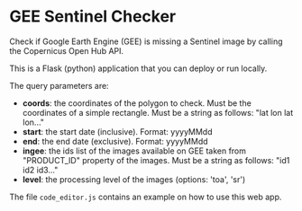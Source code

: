 # GEE Sentinel Checker

Check if Google Earth Engine (GEE) is missing a Sentinel image by
calling the Copernicus Open Hub API.

This is a Flask (python) application that you can deploy or run locally.

The query parameters are:
- **coords**: the coordinates of the polygon to check. Must be the coordinates of a simple rectangle. Must be a string as follows: "lat lon lat lon..."
- **start**: the start date (inclusive). Format: yyyyMMdd
- **end**: the end date (exclusive). Format: yyyyMMdd
- **ingee**: the ids list of the images available on GEE taken from "PRODUCT_ID" property of the images. Must be a string as follows: "id1 id2 id3..."
- **level**: the processing level of the images (options: 'toa', 'sr')

The file `code_editor.js` contains an example on how to use this web app.